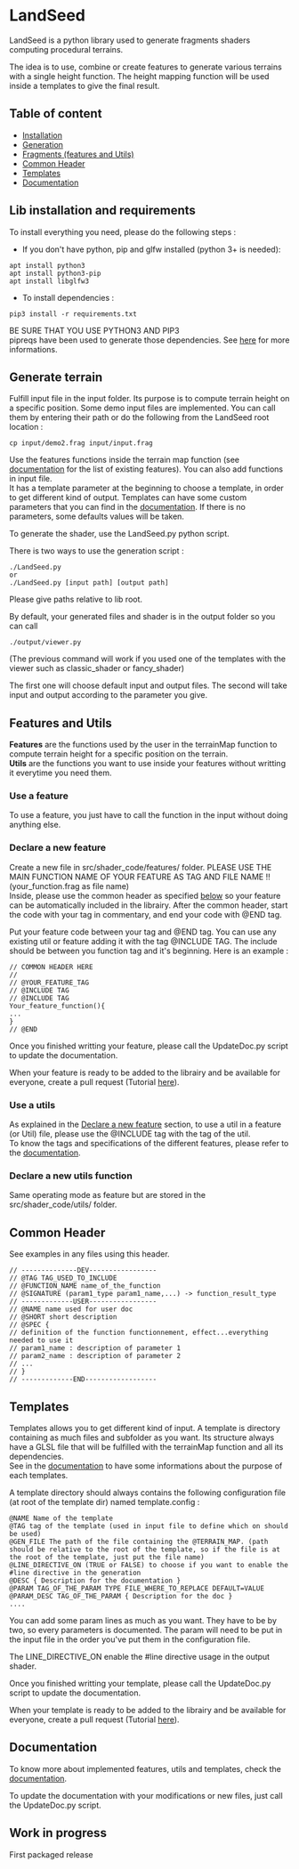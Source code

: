 # LandSeed

LandSeed is a python library used to generate fragments shaders computing procedural terrains.

The idea is to use, combine or create features to generate various terrains with a single height function. The height mapping function will be used inside a templates to give the final result.

## Table of content

 - [Installation](#install)
 - [Generation](#generation)
 - [Fragments (features and Utils)](#feature)
 - [Common Header](#commonheader)
 - [Templates](#template)
 - [Documentation](#doc)

## <a name="install"></a>Lib installation and requirements

To install everything you need, please do the following steps :

- If you don't have python, pip and glfw installed (python 3+ is needed):
```
apt install python3
apt install python3-pip
apt install libglfw3
```
- To install dependencies :
```
pip3 install -r requirements.txt
```
BE SURE THAT YOU USE PYTHON3 AND PIP3  
pipreqs have been used to generate those dependencies. See [here](https://pypi.org/project/pipreqs/) for more informations.

## <a name="generation"></a>Generate terrain

Fulfill input file in the input folder. Its purpose is to compute terrain height on a specific position. Some demo input files are implemented. You can call them by entering their path or do the following from the LandSeed root location :  
```
cp input/demo2.frag input/input.frag
```
Use the features functions inside the terrain map function (see [documentation](Doc/main.md) for the list of existing features). You can also add functions in input file.  
It has a template parameter at the beginning to choose a template, in order to get different kind of output. Templates can have some custom parameters that you can find in the [documentation](Doc/main.md). If there is no parameters, some defaults values will be taken.

To generate the shader, use the LandSeed.py python script.

There is two ways to use the generation script :
```
./LandSeed.py
or
./LandSeed.py [input path] [output path]
```
Please give paths relative to lib root.

By default, your generated files and shader is in the output folder so you can call
```
./output/viewer.py
```
(The previous command will work if you used one of the templates with the viewer such as classic_shader or fancy_shader)

The first one will choose default input and output files. The second will take input and output according to the parameter you give.

## <a name="feature"></a>Features and Utils

__Features__ are the functions used by the user in the terrainMap function to compute terrain height for a specific position on the terrain.  
__Utils__ are the functions you want to use inside your features without writting it everytime you need them.

### Use a feature

To use a feature, you just have to call the function in the input without doing anything else.

### Declare a new feature<a name="newfeature"></a>

Create a new file in src/shader_code/features/ folder. PLEASE USE THE MAIN FUNCTION NAME OF YOUR FEATURE AS TAG AND FILE NAME !! (your_function.frag as file name)  
Inside, please use the common header as specified [below](#commonheader) so your feature can be automatically included in the librairy. After the common header, start the code with your tag in commentary, and end your code with @END tag.  

Put your feature code between your tag and @END tag. You can use any existing util or feature adding it with the tag @INCLUDE TAG. The include should be between you function tag and it's beginning. Here is an example :
```
// COMMON HEADER HERE
//
// @YOUR_FEATURE_TAG
// @INCLUDE TAG
// @INCLUDE TAG
Your_feature_function(){
...
}
// @END
```

Once you finished writting your feature, please call the UpdateDoc.py script to update the documentation.

When your feature is ready to be added to the librairy and be available for everyone, create a pull request (Tutorial [here](https://yangsu.github.io/pull-request-tutorial/#:~:text=Pull%20requests%20let%20you%20tell,follow%2Dup%20commits%20if%20necessary.)).

### Use a utils

As explained in the [Declare a new feature](#newfeature) section, to use a util in a feature (or Util) file, please use the @INCLUDE tag with the tag of the util.  
To know the tags and specifications of the different features, please refer to the [documentation](Doc/main.md).

### Declare a new utils function

Same operating mode as feature but are stored in the src/shader_code/utils/ folder.

## <a name="commonheader"></a>Common Header
See examples in any files using this header.
```
// --------------DEV-----------------
// @TAG TAG_USED_TO_INCLUDE
// @FUNCTION_NAME name_of_the_function
// @SIGNATURE (param1_type param1_name,...) -> function_result_type
// -------------USER-----------------
// @NAME name used for user doc
// @SHORT short description
// @SPEC {
// definition of the function functionnement, effect...everything needed to use it
// param1_name : description of parameter 1
// param2_name : description of parameter 2
// ...
// }
// -------------END------------------
```

## <a name="template"></a>Templates

Templates allows you to get different kind of input. A template is directory containing as much files and subfolder as you want. Its structure always have a GLSL file that will be fulfilled with the terrainMap function and all its dependencies.  
See in the [documentation](Doc/main.md) to have some informations about the purpose of each templates.

A template directory should always contains the following configuration file (at root of the template dir) named template.config :
```
@NAME Name of the template
@TAG tag of the template (used in input file to define which on should be used)
@GEN_FILE The path of the file containing the @TERRAIN_MAP. (path should be relative to the root of the template, so if the file is at the root of the template, just put the file name)
@LINE_DIRECTIVE_ON (TRUE or FALSE) to choose if you want to enable the #line directive in the generation
@DESC { Description for the documentation }
@PARAM TAG_OF_THE_PARAM TYPE FILE_WHERE_TO_REPLACE DEFAULT=VALUE
@PARAM_DESC TAG_OF_THE_PARAM { Description for the doc }
....

```  
You can add some param lines as much as you want. They have to be by two, so every parameters is documented. The param will need to be put in the input file in the order you've put them in the configuration file.

The LINE_DIRECTIVE_ON enable the #line directive usage in the output shader.

Once you finished writting your template, please call the UpdateDoc.py script to update the documentation.

When your template is ready to be added to the librairy and be available for everyone, create a pull request (Tutorial [here](https://yangsu.github.io/pull-request-tutorial/#:~:text=Pull%20requests%20let%20you%20tell,follow%2Dup%20commits%20if%20necessary.)).

## <a name="doc"></a>Documentation

To know more about implemented features, utils and templates, check the [documentation](Doc/main.md).

To update the documentation with your modifications or new files, just call the UpdateDoc.py script.

## Work in progress

First packaged release 
